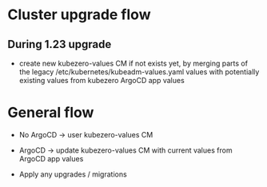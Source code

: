 # Cluster upgrade flow

## During 1.23 upgrade
- create new kubezero-values CM if not exists yet, by merging parts of the legacy /etc/kubernetes/kubeadm-values.yaml values with potentially existing values from kubezero ArgoCD app values


# General flow

- No ArgoCD -> user kubezero-values CM
- ArgoCD -> update kubezero-values CM with current values from ArgoCD app values

- Apply any upgrades / migrations
